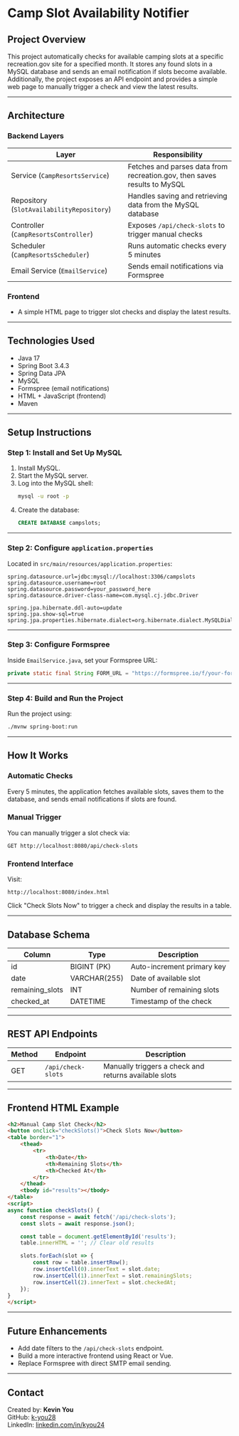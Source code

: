 # Camp Slot Availability Notifier

## Project Overview
This project automatically checks for available camping slots at a specific recreation.gov site for a specified month. It stores any found slots in a MySQL database and sends an email notification if slots become available. Additionally, the project exposes an API endpoint and provides a simple web page to manually trigger a check and view the latest results.

---

## Architecture

### Backend Layers
| Layer                                     | Responsibility                                                           |
| ----------------------------------------- | ------------------------------------------------------------------------ |
| Service (`CampResortsService`)            | Fetches and parses data from recreation.gov, then saves results to MySQL |
| Repository (`SlotAvailabilityRepository`) | Handles saving and retrieving data from the MySQL database               |
| Controller (`CampResortsController`)      | Exposes `/api/check-slots` to trigger manual checks                      |
| Scheduler (`CampResortsScheduler`)        | Runs automatic checks every 5 minutes                                    |
| Email Service (`EmailService`)            | Sends email notifications via Formspree                                  |

### Frontend
- A simple HTML page to trigger slot checks and display the latest results.

---

## Technologies Used
- Java 17
- Spring Boot 3.4.3
- Spring Data JPA
- MySQL
- Formspree (email notifications)
- HTML + JavaScript (frontend)
- Maven

---

## Setup Instructions

### Step 1: Install and Set Up MySQL
1. Install MySQL.
2. Start the MySQL server.
3. Log into the MySQL shell:
    ```bash
    mysql -u root -p
    ```
4. Create the database:
    ```sql
    CREATE DATABASE campslots;
    ```

---

### Step 2: Configure `application.properties`
Located in `src/main/resources/application.properties`:
```properties
spring.datasource.url=jdbc:mysql://localhost:3306/campslots
spring.datasource.username=root
spring.datasource.password=your_password_here
spring.datasource.driver-class-name=com.mysql.cj.jdbc.Driver

spring.jpa.hibernate.ddl-auto=update
spring.jpa.show-sql=true
spring.jpa.properties.hibernate.dialect=org.hibernate.dialect.MySQLDialect
```

---

### Step 3: Configure Formspree
Inside `EmailService.java`, set your Formspree URL:
```java
private static final String FORM_URL = "https://formspree.io/f/your-form-id";
```

---

### Step 4: Build and Run the Project
Run the project using:
```bash
./mvnw spring-boot:run
```

---

## How It Works

### Automatic Checks
Every 5 minutes, the application fetches available slots, saves them to the database, and sends email notifications if slots are found.

### Manual Trigger
You can manually trigger a slot check via:
```
GET http://localhost:8080/api/check-slots
```

### Frontend Interface
Visit:
```
http://localhost:8080/index.html
```
Click "Check Slots Now" to trigger a check and display the results in a table.

---

## Database Schema
| Column           | Type         | Description                |
| ---------------- | ------------ | -------------------------- |
| id               | BIGINT (PK)  | Auto-increment primary key |
| date             | VARCHAR(255) | Date of available slot     |
| remaining_slots  | INT          | Number of remaining slots  |
| checked_at       | DATETIME     | Timestamp of the check     |

---

## REST API Endpoints
| Method | Endpoint           | Description                                           |
| ------ | ------------------ | ----------------------------------------------------- |
| GET    | `/api/check-slots` | Manually triggers a check and returns available slots |

---

## Frontend HTML Example
```html
<h2>Manual Camp Slot Check</h2>
<button onclick="checkSlots()">Check Slots Now</button>
<table border="1">
    <thead>
        <tr>
            <th>Date</th>
            <th>Remaining Slots</th>
            <th>Checked At</th>
        </tr>
    </thead>
    <tbody id="results"></tbody>
</table>
<script>
async function checkSlots() {
    const response = await fetch('/api/check-slots');
    const slots = await response.json();

    const table = document.getElementById('results');
    table.innerHTML = ''; // Clear old results

    slots.forEach(slot => {
        const row = table.insertRow();
        row.insertCell(0).innerText = slot.date;
        row.insertCell(1).innerText = slot.remainingSlots;
        row.insertCell(2).innerText = slot.checkedAt;
    });
}
</script>
```

---

## Future Enhancements
- Add date filters to the `/api/check-slots` endpoint.
- Build a more interactive frontend using React or Vue.
- Replace Formspree with direct SMTP email sending.

---

## Contact
Created by: **Kevin You**  
GitHub: [k-you28](https://github.com/k-you28)  
LinkedIn: [linkedin.com/in/kyou24](https://www.linkedin.com/in/kyou24)

